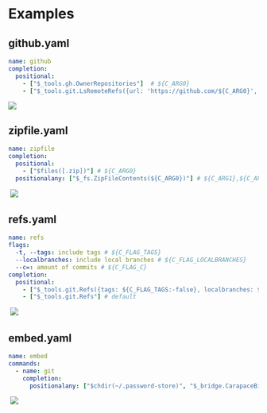 # Examples

## github.yaml

```yaml
name: github
completion:
  positional:
    - ["$_tools.gh.OwnerRepositories"]  # ${C_ARG0}
    - ["$_tools.git.LsRemoteRefs({url: 'https://github.com/${C_ARG0}', branches: true, tags: true})"]
```

![](./examples-github.cast)

## zipfile.yaml

```yaml
name: zipfile
completion:
  positional:
    - ["$files([.zip])"] # ${C_ARG0}
  positionalany: ["$_fs.ZipFileContents(${C_ARG0})"] # ${C_ARG1},${C_ARG2},...
```

![]()
![](./examples-zipfile.cast)

## refs.yaml

```yaml
name: refs
flags:
  -t, --tags: include tags # ${C_FLAG_TAGS}
  --localbranches: include local branches # ${C_FLAG_LOCALBRANCHES}
  --c=: amount of commits # ${C_FLAG_C}
completion:
  positional:
    - ["$_tools.git.Refs({tags: ${C_FLAG_TAGS:-false}, localbranches: ${C_FLAG_LOCALBRANCHES:-false}, commits: ${C_FLAG_C:-0}})"]
    - ["$_tools.git.Refs"] # default
```

![]()
![](./examples-refs.cast)

## embed.yaml

```yaml
name: embed
commands:
  - name: git
    completion:
      positionalany: ["$chdir(~/.password-store)", "$_bridge.CarapaceBin(git)"]
```

![]()
![](./examples-embed.cast)
